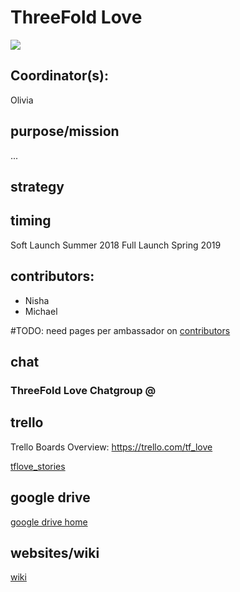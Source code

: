 
# ThreeFold Love

![](https://images.unsplash.com/photo-1516646085441-e1719f13aa3e?ixlib=rb-0.3.5&ixid=eyJhcHBfaWQiOjEyMDd9&s=93341582c6b79df39b45b93000761ec4&auto=format&fit=crop&w=666&q=80)

## Coordinator(s): 

Olivia

## purpose/mission

...


## strategy

## timing

Soft Launch Summer 2018
Full Launch Spring 2019

## contributors: 

- Nisha 
- Michael 

#TODO: need pages per ambassador on [contributors](https://github.com/threefoldfoundation/info_foundation/tree/master/docs/contributors)

## chat
### ThreeFold Love Chatgroup @ 


## trello
Trello Boards Overview: https://trello.com/tf_love

[tflove_stories](https://trello.com/b/yEz1Eobm/tflovestories)


## google drive
[google drive home](https://drive.google.com/drive/u/4/folders/1be12Wk_T7FHlQV2mCBQBe9e0W8nE-j3Y)


## websites/wiki
[wiki](https://github.com/threefoldfoundation/info_love)

